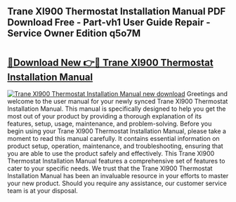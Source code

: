 ## Trane Xl900 Thermostat Installation Manual PDF Download Free - Part-vh1 User Guide Repair - Service Owner Edition q5o7M

# <h2><a href="http://bc89326.oget.top/?id=Trane+Xl900+Thermostat+Installation+Manual">🔗Download New 👉🔴 Trane Xl900 Thermostat Installation Manual</a></h2>

[![Trane Xl900 Thermostat Installation Manual new download](https://i.imgur.com/5g1atiW.png)](http://bc89326.oget.top/?id=Trane+Xl900+Thermostat+Installation+Manual)
Greetings and welcome to the user manual for your newly synced Trane Xl900 Thermostat Installation Manual. This manual is specifically designed to help you get the most out of your product by providing a thorough explanation of its features, setup, usage, maintenance, and problem-solving. Before you begin using your Trane Xl900 Thermostat Installation Manual, please take a moment to read this manual carefully. It contains essential information on product setup, operation, maintenance, and troubleshooting, ensuring that you are able to use the product safely and effectively. This Trane Xl900 Thermostat Installation Manual features a comprehensive set of features to cater to your specific needs. We trust that the Trane Xl900 Thermostat Installation Manual has been an invaluable resource in your efforts to master your new product. Should you require any assistance, our customer service team is at your disposal.
